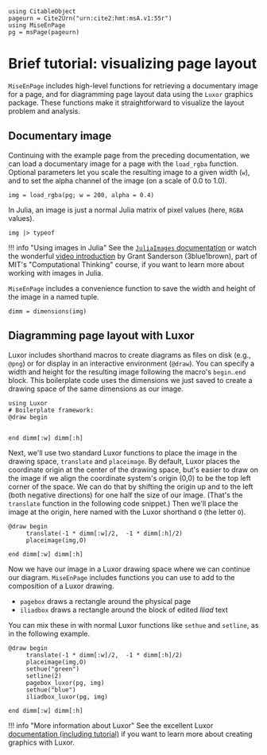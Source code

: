 ```@setup viz
using CitableObject
pageurn = Cite2Urn("urn:cite2:hmt:msA.v1:55r")
using MiseEnPage
pg = msPage(pageurn)
```

# Brief tutorial: visualizing page layout

`MiseEnPage` includes high-level functions for retrieving a documentary image for a page, and for diagramming page layout data using the `Luxor` graphics package.  These functions make it straightforward to visualize the layout problem and analysis.

## Documentary image

Continuing with the example page from the preceding documentation, we can load a documentary image for a page with the `load_rgba` function. Optional parameters let you scale the resulting image to a given width (`w`), and to set the alpha channel of the image (on a scale of 0.0 to 1.0).

```@example viz
img = load_rgba(pg; w = 200, alpha = 0.4)
```

In Julia, an image is just a normal Julia matrix of pixel values (here, `RGBA` values). 

```@example viz
img |> typeof
```
!!! info "Using images in Julia"
     See the [`JuliaImages` documentation](https://juliaimages.org/latest/) or watch the wonderful [video introduction](https://computationalthinking.mit.edu/Fall23/images_abstractions/images/) by Grant Sanderson (3blue1brown), part of MIT's "Computational Thinking" course, if you want to learn more about working with images in Julia.


`MiseEnPage` includes a convenience function to save the width and height of the image in a named tuple.

```@example viz
dimm = dimensions(img)
```

## Diagramming page layout with Luxor

Luxor includes shorthand macros to create diagrams as files on disk (e.g., `@png`) or for display in an interactive environment (`@draw`). You can specify a width and height for the resulting image following the macro's `begin`..`end` block. This boilerplate code uses the dimensions we just saved to create a drawing space of the same dimensions as our image.


 ```@example viz
using Luxor
# Boilerplate framework:
@draw begin

    
end dimm[:w] dimm[:h]
```

Next, we'll use two standard Luxor functions to place the image in the drawing space, `translate` and `placeimage`.  By default, Luxor places the coordinate origin at the center of the drawing space, but's easier to draw on the image if we align the coordinate system's origin (0,0) to be the top left corner of the space.  We can do that by shifting the origin up and to the left (both negative directions) for one half the size of our image. (That's the `translate` function in the following code snippet.)  Then we'll place the image at the origin, here named with the Luxor shorthand `O` (the letter `O`).

```@example viz
@draw begin
     translate(-1 * dimm[:w]/2,  -1 * dimm[:h]/2)
     placeimage(img,O)
     
end dimm[:w] dimm[:h]
```

Now we have our image in a Luxor drawing space where we can continue our diagram. `MiseEnPage` includes functions you can use to add to the composition of a Luxor drawing.


- `pagebox` draws a rectangle around the physical page
- `iliadbox` draws a rectangle around the block of edited *Iliad* text

You can mix these in with normal Luxor functions like `sethue` and `setline`, as in the following example.


```@example viz
@draw begin
     translate(-1 * dimm[:w]/2,  -1 * dimm[:h]/2)
     placeimage(img,O)
     sethue("green")
     setline(2)
     pagebox_luxor(pg, img)
     sethue("blue")
     iliadbox_luxor(pg, img)
     
end dimm[:w] dimm[:h]
```


!!! info "More information about Luxor"
    See the excellent Luxor [documentation (including tutorial)](https://juliagraphics.github.io/Luxor.jl/stable/) if you want to learn more about creating graphics with Luxor.
